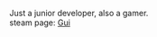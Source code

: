 Just a junior developer, also a gamer.  
steam page: [Gui](https://steamcommunity.com/id/changdig "Gui")
